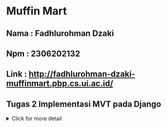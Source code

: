 # Muffin Mart
## Nama : Fadhlurohman Dzaki
## Npm : 2306202132
## Link : http://fadhlurohman-dzaki-muffinmart.pbp.cs.ui.ac.id/

## Tugas 2 Implementasi MVT pada Django

<details>
<summary>Click for more detail</summary>
<br>

### Cara implementasi checklist
1. Membuat _Repository_ baru bernama muffinmart di Github.
2. Melakukan _clone_ pada _repository_ tersebut ke penyimpanan lokal komputer
3. Membuat _virtual environment_ baru di direktori lokal dengan command:

    ```bash
        python -m venv env
        ```
4. Menyalakan _virtual environment_ Python baru dengan command:
    ```bash
    source env/bin/activate
    ```
5. Membuat file requirements.txt dengan isi :
    ```
        django
        gunicorn
        whitenoise
        psycopg2-binary
        requests
        urllib3
        ```
6. Meng-_install requirements_ dengan pip
    ```bash
    Python -m pip install -r requirements.txt
    ```
7. Membuat proyek Django baru dengan command:
    ```bash
    django-admin startproject muffinmart .
    ```
8. Mengubah ```ALLOWED_HOSTS``` di file ```settings.py``` dengan menambahkan url deployment pws 

9. Membuat aplikasi ```main``` dengan command:
    ```bash
    python manage.py startapp main
    ```
10. Menambahkan nama aplikasi ke ```INSTALLED_APPS``` pada file ```settings.py``` di direktori ```muffinmart```

11. Me-_routing_ url pada file ```urls.py``` di direktori ```muffinmart``` sehingga isi file ```urls.py``` menjadi:
    ```python
    from django.contrib import admin
    from django.urls import path, include

    urlpatterns = [
        path('admin/', admin.site.urls),
        path('', include('main.urls')),
    ]
    ```
12. Mengubah ```models.py``` menjadi:
    ```python
    from django.db import models

    class Product(models.Model):
        name = models.CharField(max_length=255)
        price = models.IntegerField()
        description = models.TextField()
        quantity = models.IntegerField()
    ```
13. Melakukan migrasi dengan command:
    ```
    python manage.py makemigrations
    python manage.py migrate
    ```
14. Membuat direktori template dan template ```html``` untuk laman ```main```:

    ```html
    <h1>Muffin Mart</h1>

    <h5>Nama barang: </h5>
    <p>{{ name }}</p> 
    <h5>Harga: </h5>
    <p>{{ price }}</p> 
    <h5>Description: </h5>
    <p>{{ description }}</p> 
    <h5>Quantity: </h5>
    <p>{{ quantity }}</p>
    ```
15. Menambahkan fungsi untuk me-_render_ laman main pada file ```views.py```:
    ```python
    from django.shortcuts import render

  
    def show_main(request):
        context = {
            'name' : 'monitor',
            'price': '1000000',
            'description': 'gg gimang',
            'quantity': '1',
        }

        return render(request, "main.html", context)
    ```

16. Routing pada aplikasi ```main``` pada file ```urls.py``` di direktori main:
    ```python
    from django.urls import path
    from main.views import show_main

    app_name = 'main'

    urlpatterns = [
        path('', show_main, name='show_main'),
    ]
    ```
17. Mengetest aplikasi pada localhost dengan command:
    ```
    python manage.py runserver
    ```
    kemudian membuka ```http://localhost:8000/``` di _browser_

18. Melakukan deploy ke situs pws

### Bagan dan penjelasan


![](images/bagan_final.png)

Alur proses:

1. Client mengirim HTTP request ke web server.
2. Web server meneruskan request ke Django WSGI.
3. Django menggunakan urls.py untuk mencocokkan URL request dengan pola yang telah didefinisikan.
4. URL yang cocok akan diarahkan ke fungsi view yang sesuai di views.py.
5. View dapat berinteraksi dengan models.py untuk mengakses atau memanipulasi data jika diperlukan.
6. View kemudian merender template HTML, memasukkan data yang diperlukan.
7. Respons HTML final dikirim kembali ke client melalui web server.

Kaitan antara urls.py,views.py,models.py dan berkas html (templates):

1. urls.py:

- Berperan sebagai "traffic director" dalam aplikasi Django.
- Menentukan pola URL dan menghubungkannya dengan fungsi view yang sesuai.
- Ketika request masuk, Django akan mencocokkan URL dengan pola yang didefinisikan di sini.


2. views.py:

- Berisi logika bisnis aplikasi.
- Menerima request dari urls.py dan menentukan bagaimana request tersebut harus diproses.
- Berinteraksi dengan models.py untuk mengambil atau memanipulasi data jika diperlukan.
- Merender template HTML dan mengirimkan respons kembali ke client.


3. models.py:

- Mendefinisikan struktur dan perilaku data dalam database.
- Digunakan oleh views.py untuk mengakses dan memanipulasi data.
- Menyediakan abstraksi tingkat tinggi untuk operasi database.


4. Berkas HTML (Templates):

- Berisi struktur dan layout halaman web.
- Digunakan oleh views.py untuk merender respons HTML dinamis.
- Dapat menerima data dari views.py dan menampilkannya dalam format yang sesuai.

### Fungsi git pada pengembangan perangkat lunak

git berfungsi sebagai sistem kontrol versi yaitu alat yang berfungsi untuk melacak dan mengelola perubahan file dari waktu ke waktu.Git memungkinkan kolaborasi tim untuk pengembangan suatu perangkat lunak. Git memungkinkan developer untuk bekerja secara paralel pada fitur yang berbeda, menguji perubahan tanpa mengganggu kode utama, dan dengan mudah kembali ke versi sebelumnya jika diperlukan. Selain itu, Git juga membantu dalam manajemen rilis, dokumentasi proyek, dan menjaga keamanan kode dengan kontrol akses. Singkatnya, Git membuat proses pengembangan perangkat lunak lebih terstruktur, aman, dan efisien, terutama untuk proyek berskala besar dan tim yang terdistribusi.

### Kenapa django dijadikan permulaan awal pembelajaran perangkat lunak?

Menurut saya dipilihnya django karena django menggunakan bahasa pemrogramman python yang terkenal mudah untuk dipelajari bagi pemula dan sudah kita pelajari juga di mata kuliah DDP1.Selain itu di django juga dikenal istilah "batteries included" yang bermakna bahwa django hadir dengan banyak fitur-fitur bawaan yang memungkinkan pengembang untuk langsung membangun aplikasi web tanpa perlu menginstal atau mengonfigurasi banyak alat tambahan dari luar seperti flask,Express.js dan lain sebagainya.

### Kenapa model pada django disebut ORM?

Model pada Django disebut ORM (Object-Relational Mapping) karena fungsinya adalah untuk memetakan objek-objek di dalam kode Python ke tabel-tabel yang ada di basis data relasional. ORM memungkinkan developer untuk berinteraksi dengan basis data menggunakan bahasa pemrograman, dalam hal ini Python, tanpa perlu menulis query SQL secara langsung.Contoh :

```python
    from django.db import models

    class Product(models.Model):
        name = models.CharField(max_length=255)
        price = models.IntegerField()
        description = models.TextField()
        quantity = models.IntegerField()
    ```

dalam contoh diatas kelas Product merepresntasikan tabel di database dan setiap atributnya seperti name,price dan lain-lain akan menjadi kolom pada tabel tersebut.